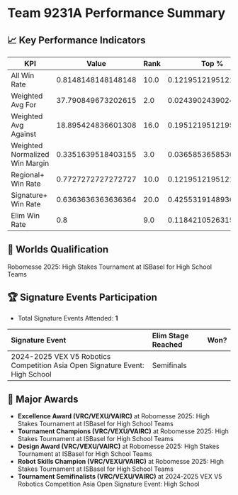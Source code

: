 # Team 9231A Performance Summary

## 📈 Key Performance Indicators
| KPI | Value | Rank | Top % |
| --- | ----- | ---- | ----- |
| All Win Rate | 0.8148148148148148 | 10.0 | 0.12195121951219512 |
| Weighted Avg For | 37.790849673202615 | 2.0 | 0.024390243902439025 |
| Weighted Avg Against | 18.895424836601308 | 16.0 | 0.1951219512195122 |
| Weighted Normalized Win Margin | 0.3351639518403155 | 3.0 | 0.036585365853658534 |
| Regional+ Win Rate | 0.7727272727272727 | 10.0 | 0.12195121951219512 |
| Signature+ Win Rate | 0.6363636363636364 | 20.0 | 0.425531914893617 |
| Elim Win Rate | 0.8 | 9.0 | 0.11842105263157894 |


## 🎯 Worlds Qualification
Robomesse 2025: High Stakes Tournament at ISBasel for High School Teams

## 🏆 Signature Events Participation
- Total Signature Events Attended: **1**

| Signature Event | Elim Stage Reached | Won? |
|:----------------|:-------------------|:----|
| 2024-2025 VEX V5 Robotics Competition Asia Open Signature Event: High School | Semifinals |  |


## 🥇 Major Awards
- **Excellence Award (VRC/VEXU/VAIRC)** at Robomesse 2025: High Stakes Tournament at ISBasel for High School Teams
- **Tournament Champions (VRC/VEXU/VAIRC)** at Robomesse 2025: High Stakes Tournament at ISBasel for High School Teams
- **Design Award (VRC/VEXU/VAIRC)** at Robomesse 2025: High Stakes Tournament at ISBasel for High School Teams
- **Robot Skills Champion (VRC/VEXU/VAIRC)** at Robomesse 2025: High Stakes Tournament at ISBasel for High School Teams
- **Tournament Semifinalists (VRC/VEXU/VAIRC)** at 2024-2025 VEX V5 Robotics Competition Asia Open Signature Event: High School

